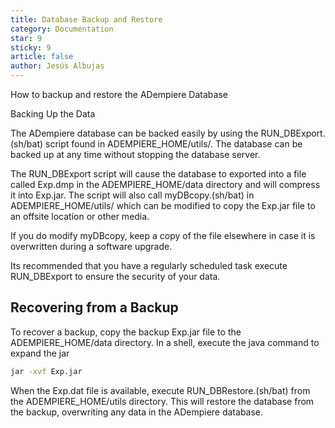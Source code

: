 ```yaml
---
title: Database Backup and Restore
category: Documentation
star: 9
sticky: 9
article: false
author: Jesús Albujas
---
```


How to backup and restore the ADempiere Database

Backing Up the Data

The ADempiere database can be backed easily by using the RUN_DBExport.(sh/bat) script found in ADEMPIERE_HOME/utils/. The database can be backed up at any time without stopping the database server.

The RUN_DBExport script will cause the database to exported into a file called Exp.dmp in the ADEMPIERE_HOME/data directory and will compress it into Exp.jar. The script will also call myDBcopy.(sh/bat) in ADEMPIERE_HOME/utils/ which can be modified to copy the Exp.jar file to an offsite location or other media.

If you do modify myDBcopy, keep a copy of the file elsewhere in case it is overwritten during a software upgrade.

Its recommended that you have a regularly scheduled task execute RUN_DBExport to ensure the security of your data.

## Recovering from a Backup

To recover a backup, copy the backup Exp.jar file to the ADEMPIERE_HOME/data directory. In a shell, execute the java command to expand the jar

```bash
jar -xvf Exp.jar
```

When the Exp.dat file is available, execute RUN_DBRestore.(sh/bat) from the ADEMPIERE_HOME/utils directory. This will restore the database from the backup, overwriting any data in the ADempiere database.
